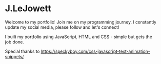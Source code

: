# J.LeJowett
Welcome to my portfolio! 
Join me on my programming journey. I constantly update my social media, please follow and let's connect!

I built my portfolio using JavaScript, HTML and CSS - simple but gets the job done. 

Special thanks to https://speckyboy.com/css-javascript-text-animation-snippets/
